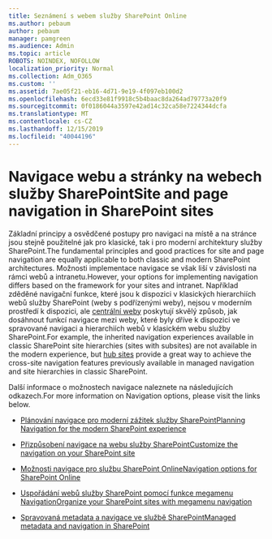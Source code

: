 ```yaml
---
title: Seznámení s webem služby SharePoint Online
ms.author: pebaum
author: pebaum
manager: pamgreen
ms.audience: Admin
ms.topic: article
ROBOTS: NOINDEX, NOFOLLOW
localization_priority: Normal
ms.collection: Adm_O365
ms.custom: ''
ms.assetid: 7ae05f21-eb16-4d71-9e19-4f097eb100d2
ms.openlocfilehash: 6ecd33e81f9918c5b4baac8da264ad79773a20f9
ms.sourcegitcommit: 0f0186044a3597e42ad14c32ca58e7224344dcfa
ms.translationtype: MT
ms.contentlocale: cs-CZ
ms.lasthandoff: 12/15/2019
ms.locfileid: "40044196"
---
```

# <a name="site-and-page-navigation-in-sharepoint-sites"></a><span data-ttu-id="c7a3a-102">Navigace webu a stránky na webech služby SharePoint</span><span class="sxs-lookup"><span data-stu-id="c7a3a-102">Site and page navigation in SharePoint sites</span></span>

<span data-ttu-id="c7a3a-103">Základní principy a osvědčené postupy pro navigaci na místě a na stránce jsou stejně použitelné jak pro klasické, tak i pro moderní architektury služby SharePoint.</span><span class="sxs-lookup"><span data-stu-id="c7a3a-103">The fundamental principles and good practices for site and page navigation are equally applicable to both classic and modern SharePoint architectures.</span></span> <span data-ttu-id="c7a3a-104">Možnosti implementace navigace se však liší v závislosti na rámci webů a intranetu.</span><span class="sxs-lookup"><span data-stu-id="c7a3a-104">However, your options for implementing navigation differs based on the framework for your sites and intranet.</span></span> <span data-ttu-id="c7a3a-105">Například zděděné navigační funkce, které jsou k dispozici v klasických hierarchiích webů služby SharePoint (weby s podřízenými weby), nejsou v moderním prostředí k dispozici, ale [centrální weby](https://support.office.com/article/fe26ae84-14b7-45b6-a6d1-948b3966427f) poskytují skvělý způsob, jak dosáhnout funkcí navigace mezi weby, které byly dříve k dispozici ve spravované navigaci a hierarchiích webů v klasickém webu služby SharePoint.</span><span class="sxs-lookup"><span data-stu-id="c7a3a-105">For example, the inherited navigation experiences available in classic SharePoint site hierarchies (sites with subsites) are not available in the modern experience, but [hub sites](https://support.office.com/article/fe26ae84-14b7-45b6-a6d1-948b3966427f) provide a great way to achieve the cross-site navigation features previously available in managed navigation and site hierarchies in classic SharePoint.</span></span>

 <span data-ttu-id="c7a3a-106">Další informace o možnostech navigace naleznete na následujících odkazech.</span><span class="sxs-lookup"><span data-stu-id="c7a3a-106">For more information on Navigation options, please visit the links below.</span></span>

 - [<span data-ttu-id="c7a3a-107">Plánování navigace pro moderní zážitek služby SharePoint</span><span class="sxs-lookup"><span data-stu-id="c7a3a-107">Planning Navigation for the modern SharePoint experience</span></span>](https://docs.microsoft.com/sharepoint/plan-navigation-modern-experience)

- [<span data-ttu-id="c7a3a-108">Přizpůsobení navigace na webu služby SharePoint</span><span class="sxs-lookup"><span data-stu-id="c7a3a-108">Customize the navigation on your SharePoint site</span></span>](https://support.office.com/article/customize-the-navigation-on-your-sharepoint-site-3cd61ae7-a9ed-4e1e-bf6d-4655f0bf25ca)

- [<span data-ttu-id="c7a3a-109">Možnosti navigace pro službu SharePoint Online</span><span class="sxs-lookup"><span data-stu-id="c7a3a-109">Navigation options for SharePoint Online</span></span>](https://docs.microsoft.com/office365/enterprise/navigation-options-for-sharepoint-online)
 
- [<span data-ttu-id="c7a3a-110">Uspořádání webů služby SharePoint pomocí funkce megamenu Navigation</span><span class="sxs-lookup"><span data-stu-id="c7a3a-110">Organize your SharePoint sites with megamenu navigation</span></span>](https://techcommunity.microsoft.com/t5/Microsoft-SharePoint-Blog/Organize-your-SharePoint-sites-with-megamenu-navigation-and-new/ba-p/328068)

- [<span data-ttu-id="c7a3a-111">Spravovaná metadata a navigace ve službě SharePoint</span><span class="sxs-lookup"><span data-stu-id="c7a3a-111">Managed metadata and navigation in SharePoint</span></span>](https://docs.microsoft.com/sharepoint/dev/general-development/managed-metadata-and-navigation-in-sharepoint)


